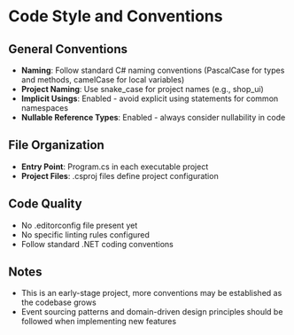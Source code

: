 # Code Style and Conventions

## General Conventions
- **Naming**: Follow standard C# naming conventions (PascalCase for types and methods, camelCase for local variables)
- **Project Naming**: Use snake_case for project names (e.g., shop_ui)
- **Implicit Usings**: Enabled - avoid explicit using statements for common namespaces
- **Nullable Reference Types**: Enabled - always consider nullability in code

## File Organization
- **Entry Point**: Program.cs in each executable project
- **Project Files**: .csproj files define project configuration

## Code Quality
- No .editorconfig file present yet
- No specific linting rules configured
- Follow standard .NET coding conventions

## Notes
- This is an early-stage project, more conventions may be established as the codebase grows
- Event sourcing patterns and domain-driven design principles should be followed when implementing new features
